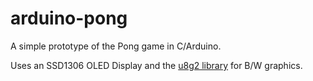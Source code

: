 # arduino-pong
A simple prototype of the Pong game in C/Arduino.

Uses an SSD1306 OLED Display and the [u8g2 library](https://github.com/olikraus/u8g2/) for B/W graphics.
